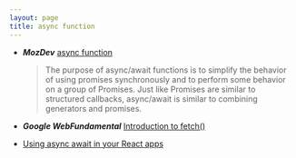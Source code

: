 ```yaml
---
layout: page
title: async function
---
```


* ***MozDev*** [async function](https://developer.mozilla.org/en-US/docs/Web/JavaScript/Reference/Statements/async_function)
  > The purpose of async/await functions is to simplify the behavior of using promises synchronously and to perform some behavior on a group of Promises. Just like Promises are similar to structured callbacks, async/await is similar to combining generators and promises.

* ***Google WebFundamental*** [Introduction to fetch()](https://developers.google.com/web/updates/2015/03/introduction-to-fetch)

* [Using async await in your React apps](http://ewanvalentine.io/using-async-await-in-your-react-apps/)
